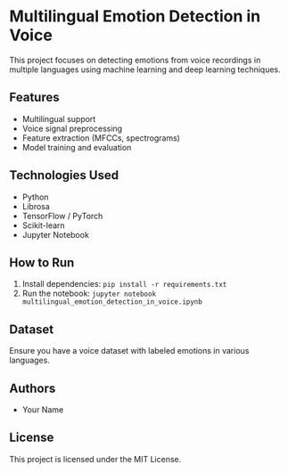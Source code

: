 # Multilingual Emotion Detection in Voice

This project focuses on detecting emotions from voice recordings in multiple languages using machine learning and deep learning techniques.

## Features
- Multilingual support
- Voice signal preprocessing
- Feature extraction (MFCCs, spectrograms)
- Model training and evaluation

## Technologies Used
- Python
- Librosa
- TensorFlow / PyTorch
- Scikit-learn
- Jupyter Notebook

## How to Run
1. Install dependencies: `pip install -r requirements.txt`
2. Run the notebook: `jupyter notebook multilingual_emotion_detection_in_voice.ipynb`

## Dataset
Ensure you have a voice dataset with labeled emotions in various languages.

## Authors
- Your Name

## License
This project is licensed under the MIT License.
